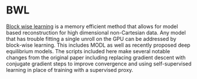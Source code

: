 # BWL
[Block wise learning](https://iopscience.iop.org/article/10.1088/1361-6560/acc003/meta) is a memory efficient method that allows for model based reconstruction for high dimensional non-Cartesian data. Any model that has trouble fitting a single unroll on the GPU can be addressed by block-wise learning. This includes MODL as well as recently proposed deep equilibrium models. The scripts included here make several notable changes from the original paper including replacing gradient descent with conjugate gradient steps to improve convergence and using self-supervised learning in place of training with a supervised proxy.



